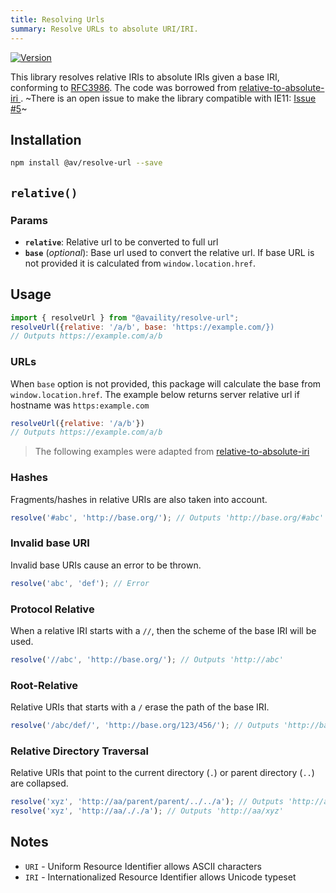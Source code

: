 ```yaml
---
title: Resolving Urls
summary: Resolve URLs to absolute URI/IRI.
---
```


[![Version](https://img.shields.io/npm/v/@availity/resolve-url.svg?style=for-the-badge)](https://www.npmjs.com/package/@availity/resolve-url)

This library resolves relative IRIs to absolute IRIs given a base IRI, conforming to [RFC3986](https://www.ietf.org/rfc/rfc3986.txt). The code was borrowed from  [relative-to-absolute-iri
](https://github.com/rubensorks/relative-to-absolute-iri.js). ~There is an open issue to make the library compatible with IE11:  [Issue #5](https://github.com/rubensworks/relative-to-absolute-iri.js/issues/5)~

## Installation

```bash
npm install @av/resolve-url --save
```

## `relative()`

### Params

-   **`relative`**: Relative url to be converted to full url
-   **`base`** (_optional_): Base url used to convert the relative url. If base URL is not provided it is calculated from `window.location.href`.

## Usage

```js
import { resolveUrl } from "@availity/resolve-url";
resolveUrl({relative: '/a/b', base: 'https://example.com/})
// Outputs https://example.com/a/b
```

### URLs

When `base` option is not provided, this package will calculate the base from `window.location.href`. The example below returns server relative url if hostname was `https:example.com`

```js
resolveUrl({relative: '/a/b'})
// Outputs https://example.com/a/b
```

> The following examples were adapted from [relative-to-absolute-iri
> ](https://github.com/rubensworks/relative-to-absolute-iri.js)

### Hashes

Fragments/hashes in relative URIs are also taken into account.

```javascript
resolve('#abc', 'http://base.org/'); // Outputs 'http://base.org/#abc'
```

### Invalid base URI

Invalid base URIs cause an error to be thrown.

```javascript
resolve('abc', 'def'); // Error
```

### Protocol Relative

When a relative IRI starts with a `//`, then the scheme of the base IRI will be used.

```javascript
resolve('//abc', 'http://base.org/'); // Outputs 'http://abc'
```

### Root-Relative

Relative URIs that starts with a `/` erase the path of the base IRI.

```javascript
resolve('/abc/def/', 'http://base.org/123/456/'); // Outputs 'http://base.org/abc/def/'
```

### Relative Directory Traversal

Relative URIs that point to the current directory (`.`)
or parent directory (`..`) are collapsed.

```javascript
resolve('xyz', 'http://aa/parent/parent/../../a'); // Outputs 'http://aa/xyz'
resolve('xyz', 'http://aa/././a'); // Outputs 'http://aa/xyz'
```

## Notes

-   `URI` - Uniform Resource Identifier allows ASCII characters
-   `IRI` - Internationalized Resource Identifier allows Unicode typeset
